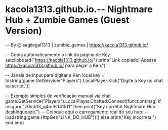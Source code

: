 # kacola1313.github.io.-- Nightmare Hub + Zumbie Games (Guest Version)
-- By @isagilegal1313 | zumbie_games | https://kacola1313.github.io/

-- Copia automaticamente o link da página de Key
setclipboard("https://kacola1313.github.io/")
print("Link copiado! Acesse https://kacola1313.github.io/ para pegar a Ken.")

-- Janela de input para digitar a Ken
local key = tostring(game:GetService("Players").LocalPlayer:Kick("Digite a Key no chat ou script."))

-- Exemplo simples de verificação manual via chat
game:GetService("Players").LocalPlayer.Chatted:Connect(function(msg)
    if msg == "z0mb13_g4m3s141511" then
        print("Key correta! Nightmare Hub desbloqueado.")
        -- Coloque aqui o carregamento real do seu hub:
        -- loadstring(game:HttpGet("LINK_DO_HUB"))()
    else
        print("Key incorreta.")
    end
end)
